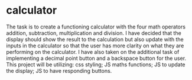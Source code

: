 # calculator

The task is to create a functioning calculator with the four math operators addition, subtraction, multiplication and division. I have decided that the display should show the result to the calculation but also update with the inputs in the calculator so that the user has more clarity on what they are performing on the calculator. I have also taken on the additional task of implementing a decimal point button and a backspace button for the user.
This project will be utilizing: css styling; JS maths functions; JS to update the display; JS to have responding buttons.
